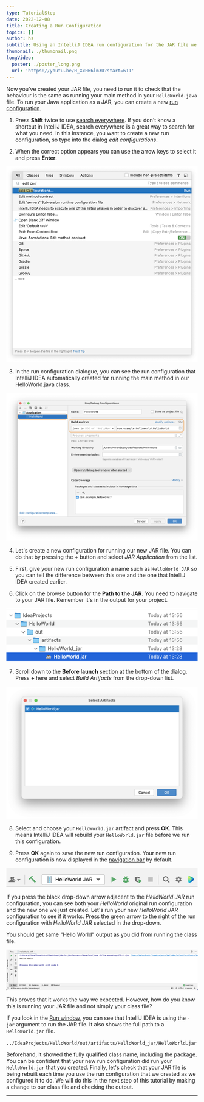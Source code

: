 ```yaml
---
type: TutorialStep
date: 2022-12-08
title: Creating a Run Configuration
topics: []
author: hs
subtitle: Using an IntelliJ IDEA run configuration for the JAR file we created.
thumbnail: ./thumbnail.png
longVideo:
  poster: ./poster_long.png
  url: 'https://youtu.be/H_XxH66lm3U?start=611'
---
```


Now you've created your JAR file, you need to run it to check that the behaviour is the same as running your main method in your `HelloWorld.java` file. To run your Java application as a JAR, you can create a new [run configuration](https://www.jetbrains.com/help/idea/run-debug-configuration.html). 

1) Press **Shift** twice to use [search everywhere](https://www.jetbrains.com/idea/guide/tips/search-everywhere/). If you don't know a shortcut in IntelliJ IDEA, search everywhere is a great way to search for what you need. In this instance, you want to create a new run configuration, so type into the dialog _edit configurations_.


2) When the correct option appears you can use the arrow keys to select it and press **Enter**. 

 ![Searching for edit configurations in search everywhere](edit-config-search-everywhere.png)

3) In the run configuration dialogue, you can see the run configuration that IntelliJ IDEA automatically created for running the main method in our HelloWorld.java class. 

![Run configuration for HelloWorld.java](class-run-configuration.png)

4) Let's create a new configuration for running our new JAR file. You can do that by pressing the **+** button and select _JAR Application_ from the list.


5) First, give your new run configuration a name such as `HelloWorld JAR` so you can tell the difference between this one and the one that IntelliJ IDEA created earlier. 


6) Click on the browse button for the **Path to the JAR**. You need to navigate to your JAR file. Remember it's in the output for your project. 

![Path to JAR file](path-to-jar.png)

7) Scroll down to the **Before launch** section at the bottom of the dialog. Press **+** here and select _Build Artifacts_ from the drop-down list.

 ![Select artifacts](select-artifacts.png)

8) Select and choose your `HelloWorld.jar` artifact and press **OK**. This means IntelliJ IDEA will rebuild your `HelloWorld.jar` file before we run this configuration. 


9) Press **OK** again to save the new run configuration. Your new run configuration is now displayed in the [navigation bar](https://www.jetbrains.com/help/idea/run-debug-configuration.html) by default.

![New JAR run configuration in the navigation bar](new-run-config-nav-bar.png)

If you press the black drop-down arrow adjacent to the _HelloWorld JAR_ run configuration, you can see both your _HelloWorld_ original run configuration and the new one we just created. Let's run your new _HelloWorld JAR_ configuration to see if it works. Press the green arrow to the right of the run configuration with _HelloWorld JAR_ selected in the drop-down. 

You should get same "Hello World" output as you did from running the class file.

![Run window from the JAR file](run-output-with-jar.png)

This proves that it works the way we expected. However, how do you know this is running your JAR file and not simply your class file? 

If you look in the [Run window](https://www.jetbrains.com/help/idea/run-tool-window.html), you can see that IntelliJ IDEA is using the `-jar` argument to run the JAR file. It also shows the full path to a `HelloWorld.jar` file.

`../IdeaProjects/HelloWorld/out/artifacts/HelloWorld_jar/HelloWorld.jar`

Beforehand, it showed the fully qualified class name, including the package. You can be confident that your new run configuration did run your `HelloWorld.jar` that you created. Finally, let's check that your JAR file is being rebuilt each time you use the run configuration that we created as we configured it to do. We will do this in the next step of this tutorial by making a change to our class file and checking the output.

---
